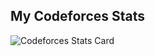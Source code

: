 ## My Codeforces Stats

![Codeforces Stats Card](https://codeforces-stats-api.herokuapp.com/stats?username=k445h&theme=1)


